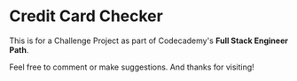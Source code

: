 # Credit Card Checker

This is for a Challenge Project as part of Codecademy's **Full Stack Engineer Path**.

Feel free to comment or make suggestions. And thanks for visiting!